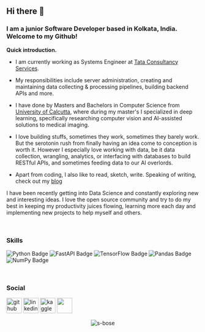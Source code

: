 ## Hi there 👋
### I am a junior Software Developer based in Kolkata, India. Welcome to my Github!

**Quick introduction.**
* I am currently working as Systems Engineer at [Tata Consultancy Services](https://www.tcs.com/).
* My responsibilities include server administration, creating and maintaining data collecting & processing pipelines, building backend APIs and more.
* I have done by Masters and Bachelors in Computer Science from [University of Calcutta](https://www.caluniv.ac.in/), where during my master's I specialized in deep learning, specifically researching computer vision and AI-assisted solutions to medical imaging.

* I love building stuffs, sometimes they work, sometimes they barely work. But the serotonin rush from finally having an idea come to conception is worth it. However I especially love working with data, be it data collection, wrangling, analytics, or interfacing with databases to build RESTful APIs, and sometimes feeding data to our AI overlords.

* Apart from coding, I also like to read, sketch, write. Speaking of writing, check out my [blog](http://s-bose.github.io/)

I have been recently getting into Data Science and constantly exploring new and interesting ideas. I love the open source community and try to do my best in keeping my productivity juices flowing, learning more each day
and implementing new projects to help myself and others.


<br/>

### Skills

![Python Badge](https://img.shields.io/badge/-Python-306998?style=for-the-badge&labelColor=FFD43B&logo=python&logoColor=306998)
![FastAPI Badge](https://img.shields.io/badge/-FastAPI-419586?style=for-the-badge&labelColor=white&logo=fastapi&logoColor=419586)
![TensorFlow Badge](https://img.shields.io/badge/-C++-0A4182?style=for-the-badge&labelColor=white&logo=cplusplus&logoColor=0A4182)
![Pandas Badge](https://img.shields.io/badge/-Pandas-dd1286?style=for-the-badge&labelColor=white&logo=pandas&logoColor=160762)
![NumPy Badge](https://img.shields.io/badge/-Numpy-efc53b?style=for-the-badge&labelColor=306998&logo=numpy&logoColor=efc53b)


<br/>


### Social
[<img src='https://github.githubassets.com/images/modules/logos_page/Octocat.png' alt='github' height='40'>](https://github.com/s-bose)  [<img src='https://cdn-icons-png.flaticon.com/512/174/174857.png' alt='linkedin' height='40'>](https://www.linkedin.com/in/shiladitya-bose/)  [<img src='https://cdn.iconscout.com/icon/free/png-256/kaggle-3628869-3030009.png' alt='kaggle' height='40'>](https://www.kaggle.com/shiladityabasu)  [<img src='https://upload.wikimedia.org/wikipedia/commons/e/ef/Stack_Overflow_icon.svg' height='40' width='40'>](https://stackoverflow.com/users/5094261/shiladitya-bose)



<!-- Got to know about this following part from user @timashan (https://github.com/timashan) -->
<div align="center"><img src="https://github-readme-streak-stats.herokuapp.com/?user=s-bose&theme=dracula&hide_border=true&stroke=0000&background=0D1117&ring=00bfbf&fire=00bfbf&currStreakLabel=00bfbf" alt="s-bose" /></div>


